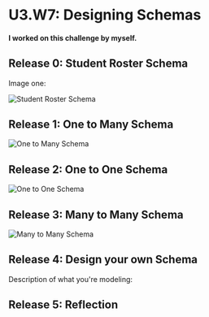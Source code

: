 # U3.W7: Designing Schemas


#### I worked on this challenge by myself.


## Release 0: Student Roster Schema
Image one:

![Student Roster Schema](https://github.com/lrakhman/phase_0_unit_3/blob/master/week_7/images/Screen%20Shot%202014-04-22%20at%2011.51.06%20PM.png)


## Release 1: One to Many Schema
<!-- display your image inline here -->
![One to Many Schema](https://github.com/lrakhman/phase_0_unit_3/blob/master/week_7/images/One%20to%20Many%20Schema.png)

## Release 2: One to One Schema
<!-- display your image inline here -->
![One to One Schema](https://github.com/lrakhman/phase_0_unit_3/blob/master/week_7/images/One%20to%20One%20Schema.png)

## Release 3: Many to Many Schema
<!-- display your image inline here -->
![Many to Many Schema](https://github.com/lrakhman/phase_0_unit_3/blob/master/week_7/images/Many%20to%20Many%20Schema.png)


## Release 4: Design your own Schema
Description of what you're modeling: 

<!-- display your one-to-one image inline here -->
<!-- display your many-to-many image inline here -->

## Release 5: Reflection
